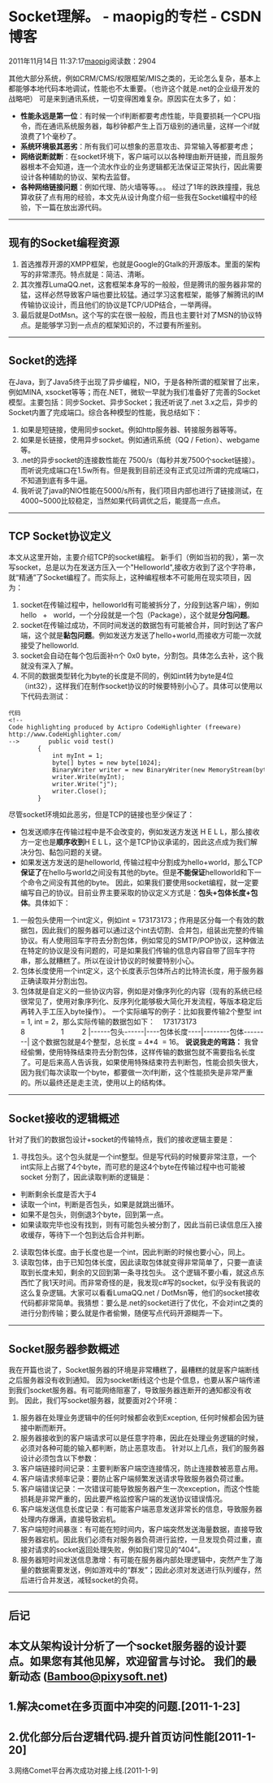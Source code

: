 # Socket理解。 - maopig的专栏 - CSDN博客
2011年11月14日 11:37:17[maopig](https://me.csdn.net/maopig)阅读数：2904

其他大部分系统，例如CRM/CMS/权限框架/MIS之类的，无论怎么复杂，基本上都能够本地代码本地调试，性能也不太重要。（也许这个就是.net的企业级开发的战略吧）
可是来到通讯系统，一切变得困难复杂。原因实在太多了，如：
- **性能永远是第一位**：有时候一个if判断都要考虑性能，毕竟要损耗一个CPU指令，而在通讯系统服务器，每秒钟都产生上百万级别的通讯量，这样一个if就浪费了1个毫秒了。
- **系统环境极其恶劣**：所有我们可以想象的恶意攻击、异常输入等都要考虑； 
- **网络说断就断**：在socket环境下，客户端可以以各种理由断开链接，而且服务器根本不会知道，连一个流水作业的业务逻辑都无法保证正常执行，因此需要设计各种辅助的协议、架构去监督。
- **各种网络链接问题**：例如代理、防火墙等等。。。
经过了1年的跌跌撞撞，我总算收获了点有用的经验，本文先从设计角度介绍一些我在Socket编程中的经验，下一篇在放出源代码。
------------------
**现有的Socket编程资源**
------------------
1. 首选推荐开源的XMPP框架，也就是Google的Gtalk的开源版本。里面的架构写的非常漂亮。特点就是：简洁、清晰。
2. 其次推荐LumaQQ.net，这套框架本身写的一般般，但是腾讯的服务器非常的猛，这样必然导致客户端也要比较猛。通过学习这套框架，能够了解腾讯的IM传输协议设计，而且他们的协议是TCP/UDP结合，一举两得。
3. 最后就是DotMsn。这个写的实在很一般般，而且也主要针对了MSN的协议特点。是能够学习到一点点的框架知识的，不过要有所鉴别。
------------------
**Socket的选择**
------------------
在Java，到了Java5终于出现了异步编程，NIO，于是各种所谓的框架冒了出来，例如MINA, xsocket等等；而在.NET，微软一早就为我们准备好了完善的Socket模型。主要包括：同步Socket、异步Socket；我还听说了.net 3.x之后，异步的Socket内置了完成端口。综合各种模型的性能，我总结如下：
1. 如果是短链接，使用同步socket。例如http服务器、转接服务器等等。
2. 如果是长链接，使用异步socket。例如通讯系统（QQ / Fetion）、webgame等。
3. .net的异步socket的连接数性能在 7500/s（每秒并发7500个socket链接）。而听说完成端口在1.5w所有。但是我到目前还没有正式见过所谓的完成端口，不知道到底有多牛逼。
4. 我听说了java的NIO性能在5000/s所有，我们项目内部也进行了链接测试，在4000~5000比较稳定，当然如果代码调优之后，能提高一点点。
------------------
**TCP Socket协议定义**
------------------
本文从这里开始，主要介绍TCP的socket编程。
新手们（例如当初的我），第一次写socket，总是以为在发送方压入一个"Helloworld",接收方收到了这个字符串，就“精通”了Socket编程了。而实际上，这种编程根本不可能用在现实项目，因为：
1. socket在传输过程中，helloworld有可能被拆分了，分段到达客户端），例如 hello   +   world，一个分段就是一个包（Package），这个就是**分包问题**。
2. socket在传输过成功，不同时间发送的数据包有可能被合并，同时到达了客户端，这个就是**黏包问题**。例如发送方发送了hello+world,而接收方可能一次就接受了helloworld.
3. socket会自动在每个包后面补n个 0x0 byte，分割包。具体怎么去补，这个我就没有深入了解。
4. 不同的数据类型转化为byte的长度是不同的，例如int转为byte是4位（int32），这样我们在制作socket协议的时候要特别小心了。具体可以使用以下代码去测试：
```
代码
<!--
Code highlighting produced by Actipro CodeHighlighter (freeware)
http://www.CodeHighlighter.com/
-->        public void test()
        {
            int myInt = 1;
            byte[] bytes = new byte[1024];
            BinaryWriter writer = new BinaryWriter(new MemoryStream(bytes));
            writer.Write(myInt);
            writer.Write("j");
            writer.Close();
        }
```
尽管socket环境如此恶劣，但是TCP的链接也至少保证了：
- 包发送顺序在传输过程中是不会改变的，例如发送方发送 H E L L，那么接收方一定也是**顺序收到**H E L L，这个是TCP协议承诺的，因此这点成为我们解决分包、黏包问题的关键。
- 如果发送方发送的是helloworld, 传输过程中分割成为hello+world，那么TCP**保证了**在hello与world之间没有其他的byte。但是**不能保证**helloworld和下一个命令之间没有其他的byte。
因此，如果我们要使用socket编程，就一定要编写自己的协议。目前业界主要采取的协议定义方式是：**包头+包体长度+包体**。具体如下：
1. 一般包头使用一个int定义，例如int = 173173173；作用是区分每一个有效的数据包，因此我们的服务器可以通过这个int去切割、合并包，组装出完整的传输协议。有人使用回车字符去分割包体，例如常见的SMTP/POP协议，这种做法在特定的协议是没有问题的，可是如果我们传输的信息内容自带了回车字符串，那么就糟糕了。所以在设计协议的时候要特别小心。
2. 包体长度使用一个int定义，这个长度表示包体所占的比特流长度，用于服务器正确读取并分割出包。
3. 包体就是自定义的一些协议内容，例如是对像序列化的内容（现有的系统已经很常见了，使用对象序列化、反序列化能够极大简化开发流程，等版本稳定后再转入手工压入byte操作）。
一个实际编写的例子：比如我要传输2个整型 int = 1, int = 2，那么实际传输的数据包如下：
   173173173               8                  1         2
|------包头------|----包体长度----|--------包体--------|
这个数据包就是4个整型，总长度 = 4*4  = 16。 
**说说我走的弯路：**
我曾经偷懒，使用特殊结束符去分割包体，这样传输的数据包就不需要指名长度了。可是后来高人告诉我，如果使用特殊结束符去判断包，性能会损失很大，因为我们每次读取一个byte，都要做一次if判断，这个性能损失是非常严重的。所以最终还是走主流，使用以上的结构体。
------------------
**Socket接收的逻辑概述**
------------------
针对了我们的数据包设计+socket的传输特点，我们的接收逻辑主要是：
1. 寻找包头。这个包头就是一个int整型。但是写代码的时候要非常注意，一个int实际上占据了4个byte，而可悲的是这4个byte在传输过程中也可能被socket 分割了，因此读取判断的逻辑是：
- 判断剩余长度是否大于4 
- 读取一个int，判断是否包头，如果是就跳出循环。 
- 如果不是包头，则倒退3个byte，回到第一点。 
- 如果读取完毕也没有找到，则有可能包头被分割了，因此当前已读信息压入接收缓存，等待下一个包到达后合并判断。
2. 读取包体长度。由于长度也是一个int，因此判断的时候也要小心，同上。
3. 读取包体，由于已知包体长度，因此读取包体就变得非常简单了，只要一直读取到长度未知，剩余的又回到第一条寻找包头。
这个逻辑不要小看，就这点东西忙了我1天时间。而非常奇怪的是，我发现c#写的socket，似乎没有我说的这么复杂逻辑。大家可以看看LumaQQ.net / DotMsn等，他们的socket接收代码都非常简单。我猜想：要么是.net的socket进行了优化，不会对int之类的进行分割传输；要么就是作者偷懒，随便写点代码开源糊弄一下。
------------------
**Socket服务器参数概述**
------------------
我在开篇也说了，Socket服务器的环境是非常糟糕了，最糟糕的就是客户端断线之后服务器没有收到通知。 因为socket断线这个也是个信息，也要从客户端传递到我们socket服务器。有可能网络阻塞了，导致服务器连断开的通知都没有收到。
因此，我们写socket服务器，就要面对2个环境：
1. 服务器在处理业务逻辑中的任何时候都会收到Exception, 任何时候都会因为链接中断而断开。
2. 服务器接收到的客户端请求可以是任意字符串，因此在处理业务逻辑的时候，必须对各种可能的输入都判断，防止恶意攻击。
针对以上几点，我们的服务器设计必须包含以下参数：
1. 客户端链接时间记录：主要判断客户端空连接情况，防止连接数被恶意占用。
2. 客户端请求频率记录：要防止客户端频繁发送请求导致服务器负荷过重。
3. 客户端错误记录：一次错误可能导致服务器产生一次exception，而这个性能损耗是非常严重的，因此要严格监控客户端的发送协议错误情况。
4. 客户端发送信息长度记录：有可能客户端恶意发送非常长的信息，导致服务器处理内存爆满，直接导致宕机。
5. 客户端短时间暴涨：有可能在短时间内，客户端突然发送海量数据，直接导致服务器宕机。因此我们必须有对服务器负荷进行监控，一旦发现负荷过重，直接对请求的socket返回处理失败，例如我们常见的“404”。
6. 服务器短时间发送信息激增：有可能在服务器内部处理逻辑中，突然产生了海量的数据需要发送，例如游戏中的“群发”；因此必须对发送进行队列缓存，然后进行合并发送，减轻socket的负荷。
------------------
**后记**
------------------
本文从架构设计分析了一个socket服务器的设计要点。如果您有其他见解，欢迎留言与讨论。
我们的最新动态 ([Bamboo@pixysoft.net](http://www.pixysoft.net/))
- 
1.解决comet在多页面中冲突的问题.[2011-1-23]
- 
2.优化部分后台逻辑代码.提升首页访问性能[2011-1-20]
- 
3.网络Comet平台再次成功对接上线.[2011-1-9]
